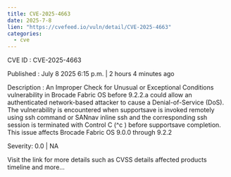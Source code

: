 ```yaml
--- 
title: CVE-2025-4663
date: 2025-7-8
lien: "https://cvefeed.io/vuln/detail/CVE-2025-4663"
categories:
  - cve
---
```


CVE ID : CVE-2025-4663

Published :  July 8
2025
6:15 p.m. | 2 hours
4 minutes ago

Description : An Improper Check for Unusual or 
Exceptional Conditions vulnerability in Brocade Fabric OS before 9.2.2.a
 could allow an authenticated
network-based attacker to cause a 
Denial-of-Service (DoS).
The
 vulnerability is encountered when supportsave is invoked remotely
using ssh command or SANnav inline ssh
and the corresponding ssh 
session is terminated with Control C (^c ) before supportsave 
completion.
This issue affects Brocade Fabric OS 9.0.0 through 9.2.2

Severity: 0.0 | NA

Visit the link for more details
such as CVSS details
affected products
timeline
and more...
